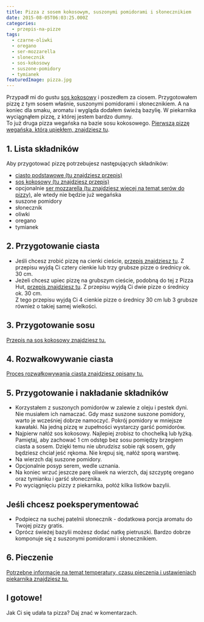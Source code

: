 ```yaml
---
title: Pizza z sosem kokosowym, suszonymi pomidorami i słonecznikiem
date: 2015-08-05T06:03:25.000Z
categories: 
  - przepis-na-pizze
tags: 
  - czarne-oliwki
  - oregano
  - ser-mozzarella
  - slonecznik
  - sos-kokosowy
  - suszone-pomidory
  - tymianek
featuredImage: pizza.jpg
---
```


Przypadł mi do gustu <a title="Przepis na sos kokosowy" href="/sos-kokosowy/">sos kokosowy</a> i poszedłem za ciosem. Przygotowałem pizzę z tym sosem właśnie, suszonymi pomidorami i słonecznikiem. A na koniec dla smaku, aromatu i wygląda dodałem świeżą bazylię. W piekarnika wyciągnąłem pizzę, z której jestem bardzo dumny.  
To już druga pizza wegańska na bazie sosu kokosowego. <a href="/pizza-z-sosem-kokosowym-swiezym-pomidorem-i-tymiankiem/">Pierwszą pizzę wegańską, którą upiekłem, znajdziesz tu</a>.

## 1\. Lista składników

Aby przygotować pizzę potrzebujesz następujących składników:

- <a title="Przepis na ciasto podstawowe" href="/przepis-na-ciasto-na-pizze/">ciasto podstawowe (tu znajdziesz przepis)</a>
- <a title="Przepis na sos kokosowy" href="/sos-kokosowy/">sos kokosowy (tu znajdziesz przepis)</a>
- opcjonalnie <a title="Ser do pizzy" href="/jaki-ser-wybrac-do-pizzy/">ser mozzarella (tu znajdziesz więcej na temat serów do pizzy)</a>, ale wtedy nie będzie już wegańska
- suszone pomidory
- słonecznik
- oliwki
- oregano
- tymianek

## 2\. Przygotowanie ciasta

- Jeśli chcesz zrobić pizzę na cienki cieście, <a title="Przepis na ciasto podstawowe" href="/przepis-na-ciasto-na-pizze/">przepis znajdziesz tu</a>. Z przepisu wyjdą Ci cztery cienkie lub trzy grubsze pizze o średnicy ok. 30 cm.
- Jeżeli chcesz upiec pizzę na grubszym cieście, podobną do tej z Pizza Hut, <a title="Przepis na pizzę na grubym cieście" href="/jak-zrobic-ciasto-na-pizze-jak-w-pizza-hut/">przepis znajdziesz tu</a>. Z przepisu wyjdą Ci dwie pizze o średnicy ok. 30 cm.  
    Z tego przepisu wyjdą Ci 4 cienkie pizze o średnicy 30 cm lub 3 grubsze również o takiej samej wielkości.

## 3\. Przygotowanie sosu

<a title="Przepis na sos kokosowy" href="/sos-kokosowy/">Przepis na sos kokosowy znajdziesz tu.</a>

## 4\. Rozwałkowywanie ciasta

<a title="Rozwałkowywanie ciasta" href="/jak-walkowac-ciasto-pizzy/">Proces rozwałkowywania ciasta znajdziesz opisany tu.</a>

## 5\. Przygotowanie i nakładanie składników

- Korzystałem z suszonych pomidorów w zalewie z oleju i pestek dyni. Nie musiałem ich namaczać. Gdy masz suszone suszone pomidory, warto je wcześniej dobrze namoczyć. Pokrój pomidory w mniejsze kawałaki. Na jedną pizzę w zupełności wystarczy garść pomidorów.
- Najpierw nałóż sos kokosowy. Najlepiej zrobisz to chochelką lub łyżką. Pamiętaj, aby zachować 1 cm odstęp bez sosu pomiędzy brzegiem ciasta a sosem. Dzięki temu nie ubrudzisz sobie rąk sosem, gdy będziesz chciał jeść rękoma. Nie krępuj się, nałóż sporą warstwę.
- Na wierzch daj suszone pomidory.
- Opcjonalnie posyp serem, wedle uznania.
- Na koniec wrzuć jeszcze parę oliwek na wierzch, daj szczyptę oregano oraz tymianku i garść słonecznika.
- Po wyciągnięciu pizzy z piekarnika, połóż kilka listków bazylii.

## Jeśli chcesz poeksperymentować

- Podpiecz na suchej patelnii słonecznik - dodatkowa porcja aromatu do Twojej pizzy gratis.
- Oprócz świeżej bazylii możesz dodać natkę pietruszki. Bardzo dobrze komponuje się z suszonymi pomidorami i słonecznikiem.

## 6\. Pieczenie

<a title="Jak ustawić piekarnik do pieczenia pizzy" href="/jak-ustawic-piekarnik-pieczenia-pizzy/">Potrzebne informacje na temat temperatury, czasu pieczenia i ustawieniach piekarnika znajdziesz tu.</a>

## I gotowe!

Jak Ci się udała ta pizza? Daj znać w komentarzach.
